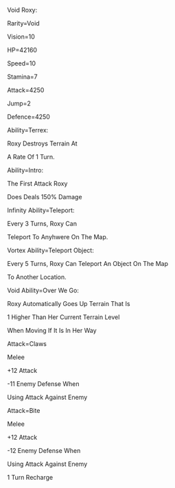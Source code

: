 Void Roxy:

Rarity=Void

Vision=10

HP=42160

Speed=10

Stamina=7

Attack=4250

Jump=2

Defence=4250

Ability=Terrex:

Roxy Destroys Terrain At

A Rate Of 1 Turn.

Ability=Intro:

The First Attack Roxy

Does Deals 150% Damage

Infinity Ability=Teleport:

Every 3 Turns, Roxy Can

Teleport To Anyhwere On The Map.

Vortex Ability=Teleport Object:

Every 5 Turns, Roxy Can Teleport An Object On The Map

To Another Location.

Void Ability=Over We Go:

Roxy Automatically Goes Up Terrain That Is

1 Higher Than Her Current Terrain Level

When Moving If It Is In Her Way

Attack=Claws

Melee

+12 Attack

-11 Enemy Defense When

Using Attack Against Enemy

Attack=Bite

Melee

+12 Attack

-12 Enemy Defense When

Using Attack Against Enemy

1 Turn Recharge

